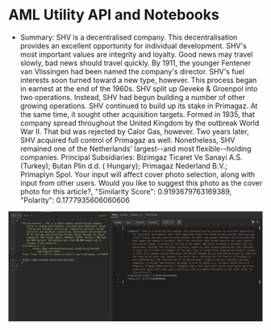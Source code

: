 # AML Utility API and Notebooks


  -  Summary: SHV is a decentralised company. This decentralisation provides an excellent opportunity for individual development. SHV's most important values are integrity and loyalty. Good news may travel slowly, bad news should travel quickly. By 1911, the younger Fentener van Vlissingen had been named the company's director. SHV's fuel interests soon turned toward a new type, however. This process began in earnest at the end of the 1960s. SHV split up Geveke & Groenpol into two operations. Instead, SHV had begun building a number of other growing operations. SHV continued to build up its stake in Primagaz. At the same time, it sought other acquisition targets. Formed in 1935, that company spread throughout the United Kingdom by the outbreak World War II. That bid was rejected by Calor Gas, however. Two years later, SHV acquired full control of Primagaz as well. Nonetheless, SHV remained one of the Netherlands' largest--and most flexible--holding companies. Principal Subsidiaries: Bizimgaz Ticaret Ve Sanayi A.S. (Turkey); Butan Plin d.d. ( Hungary); Primagaz Nederland B.V.; Primaplyn Spol. Your input will affect cover photo selection, along with input from other users. Would you like to suggest this photo as the cover photo for this article?,
    "Similarity Score": 0.9193679763169389,
    "Polarity": 0.1777935606060606


![Alt Image](https://github.com/99sbr/AML/blob/master/Screenshot%202020-05-21%20at%2012.28.18%20PM.png)
